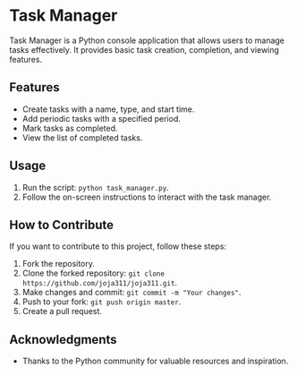 # Task Manager

Task Manager is a Python console application that allows users to manage tasks effectively. It provides basic task creation, completion, and viewing features.

## Features

- Create tasks with a name, type, and start time.
- Add periodic tasks with a specified period.
- Mark tasks as completed.
- View the list of completed tasks.

## Usage

1. Run the script: `python task_manager.py`.
2. Follow the on-screen instructions to interact with the task manager.

## How to Contribute

If you want to contribute to this project, follow these steps:

1. Fork the repository.
2. Clone the forked repository: `git clone https://github.com/joja311/joja311.git`.
3. Make changes and commit: `git commit -m "Your changes"`.
4. Push to your fork: `git push origin master`.
5. Create a pull request.

## Acknowledgments

- Thanks to the Python community for valuable resources and inspiration.
